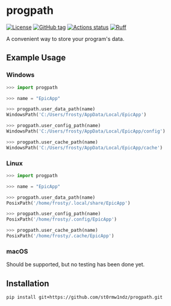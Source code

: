 # progpath

[![License](https://img.shields.io/github/license/st0rmw1ndz/progpath)](https://github.com/st0rmw1ndz/progpath/blob/main/LICENSE)
[![GitHub tag](https://img.shields.io/github/v/tag/st0rmw1ndz/progpath)](https://github.com/st0rmw1ndz/progpath/releases)
[![Actions status](https://github.com/st0rmw1ndz/progpath/workflows/progpath/badge.svg)](https://github.com/st0rmw1ndz/progpath/actions)
[![Ruff](https://img.shields.io/endpoint?url=https://raw.githubusercontent.com/astral-sh/ruff/main/assets/badge/v2.json)](https://github.com/astral-sh/ruff)

A convenient way to store your program's data.

## Example Usage

### Windows

```python
>>> import progpath

>>> name = "EpicApp"

>>> progpath.user_data_path(name)
WindowsPath('C:/Users/frosty/AppData/Local/EpicApp')

>>> progpath.user_config_path(name)
WindowsPath('C:/Users/frosty/AppData/Local/EpicApp/config')

>>> progpath.user_cache_path(name)
WindowsPath('C:/Users/frosty/AppData/Local/EpicApp/cache')
```

### Linux

```python
>>> import progpath

>>> name = "EpicApp"

>>> progpath.user_data_path(name)
PosixPath('/home/frosty/.local/share/EpicApp')

>>> progpath.user_config_path(name)
PosixPath('/home/frosty/.config/EpicApp')

>>> progpath.user_cache_path(name)
PosixPath('/home/frosty/.cache/EpicApp')
```

### macOS

Should be supported, but no testing has been done yet.

## Installation

```
pip install git+https://github.com/st0rmw1ndz/progpath.git
```